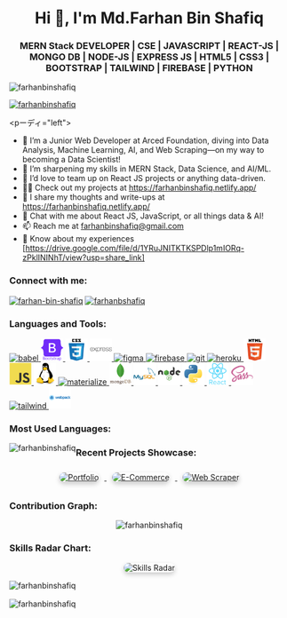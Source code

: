 <h1 align="center">Hi 👋, I'm Md.Farhan Bin Shafiq</h1>

<h3 align="center">MERN Stack DEVELOPER | CSE | JAVASCRIPT | REACT-JS | MONGO DB | NODE-JS | EXPRESS JS | HTML5 | CSS3 | BOOTSTRAP | TAILWIND | FIREBASE | PYTHON</h3>

<p align="left"> <img src="https://komarev.com/ghpvc/?username=farhanbinshafiq&label=Profile%20views&color=0e75b6&style=flat" alt="farhanbinshafiq" /> </p>

<p align="left"> <a href="https://github.com/ryo-ma/github-profile-trophy"><img src="https://github-profile-trophy.vercel.app/?username=farhanbinshafiq" alt="farhanbinshafiq" /></a> </p>

<pーディ="left"> <a href="https://twitter.com/" target="blank"><img src="https://img.shields.io/twitter/follow/?logo=twitter&style=for-the-badge" alt="" /></a> </p>

- 🔭 I’m a Junior Web Developer at Arced Foundation, diving into Data Analysis, Machine Learning, AI, and Web Scraping—on my way to becoming a Data Scientist!
- 🌱 I’m sharpening my skills in MERN Stack, Data Science, and AI/ML.
- 👯 I’d love to team up on React JS projects or anything data-driven.
- 👨‍💻 Check out my projects at https://farhanbinshafiq.netlify.app/
- 📝 I share my thoughts and write-ups at https://farhanbinshafiq.netlify.app/
- 💬 Chat with me about React JS, JavaScript, or all things data & AI!
- 📫 Reach me at farhanbinshafiq@gmail.com
- 📄 Know about my experiences [https://drive.google.com/file/d/1YRuJNITKTKSPDlp1mIORq-zPklININhT/view?usp=share_link]

<h3 align="left">Connect with me:</h3>
<p align="left">
<a href="https://linkedin.com/in/farhan-bin-shafiq" target="blank"><img align="center" src="https://raw.githubusercontent.com/rahuldkjain/github-profile-readme-generator/master/src/images/icons/Social/linked-in-alt.svg" alt="farhan-bin-shafiq" height="30" width="40" /></a>
<a href="https://fb.com/farhanbshafiq" target="blank"><img align="center" src="https://raw.githubusercontent.com/rahuldkjain/github-profile-readme-generator/master/src/images/icons/Social/facebook.svg" alt="farhanbshafiq" height="30" width="40" /></a>
</p>

<h3 align="left">Languages and Tools:</h3>
<p align="left">
<a href="https://babeljs.io/" target="_blank" rel="noreferrer"> <img src="https://www.vectorlogo.zone/logos/babeljs/babeljs-icon.svg" alt="babel" width="40" height="40"/> </a>
<a href="https://getbootstrap.com" target="_blank" rel="noreferrer"> <img src="https://raw.githubusercontent.com/devicons/devicon/master/icons/bootstrap/bootstrap-plain-wordmark.svg" alt="bootstrap" width="40" height="40"/> </a>
<a href="https://www.w3schools.com/css/" target="_blank" rel="noreferrer"> <img src="https://raw.githubusercontent.com/devicons/devicon/master/icons/css3/css3-original-wordmark.svg" alt="css3" width="40" height="40"/> </a>
<a href="https://expressjs.com" target="_blank" rel="noreferrer"> <img src="https://raw.githubusercontent.com/devicons/devicon/master/icons/express/express-original-wordmark.svg" alt="express" width="40" height="40"/> </a>
<a href="https://www.figma.com/" target="_blank" rel="noreferrer"> <img src="https://www.vectorlogo.zone/logos/figma/figma-icon.svg" alt="figma" width="40" height="40"/> </a>
<a href="https://firebase.google.com/" target="_blank" rel="noreferrer"> <img src="https://www.vectorlogo.zone/logos/firebase/firebase-icon.svg" alt="firebase" width="40" height="40"/> </a>
<a href="https://git-scm.com/" target="_blank" rel="noreferrer"> <img src="https://www.vectorlogo.zone/logos/git-scm/git-scm-icon.svg" alt="git" width="40" height="40"/> </a>
<a href="https://heroku.com" target="_blank" rel="noreferrer"> <img src="https://www.vectorlogo.zone/logos/heroku/heroku-icon.svg" alt="heroku" width="40" height="40"/> </a>
<a href="https://www.w3.org/html/" target="_blank" rel="noreferrer"> <img src="https://raw.githubusercontent.com/devicons/devicon/master/icons/html5/html5-original-wordmark.svg" alt="html5" width="40" height="40"/> </a>
<a href="https://developer.mozilla.org/en-US/docs/Web/JavaScript" target="_blank" rel="noreferrer"> <img src="https://raw.githubusercontent.com/devicons/devicon/master/icons/javascript/javascript-original.svg" alt="javascript" width="40" height="40"/> </a>
<a href="https://www.linux.org/" target="_blank" rel="noreferrer"> <img src="https://raw.githubusercontent.com/devicons/devicon/master/icons/linux/linux-original.svg" alt="linux" width="40" height="40"/> </a>
<a href="https://materializecss.com/" target="_blank" rel="noreferrer"> <img src="https://raw.githubusercontent.com/prplx/svg-logos/5585531d45d294869c4eaab4d7cf2e9c167710a9/svg/materialize.svg" alt="materialize" width="40" height="40"/> </a>
<a href="https://www.mongodb.com/" target="_blank" rel="noreferrer"> <img src="https://raw.githubusercontent.com/devicons/devicon/master/icons/mongodb/mongodb-original-wordmark.svg" alt="mongodb" width="40" height="40"/> </a>
<a href="https://www.mysql.com/" target="_blank" rel="noreferrer"> <img src="https://raw.githubusercontent.com/devicons/devicon/master/icons/mysql/mysql-original-wordmark.svg" alt="mysql" width="40" height="40"/> </a>
<a href="https://nodejs.org" target="_blank" rel="noreferrer"> <img src="https://raw.githubusercontent.com/devicons/devicon/master/icons/nodejs/nodejs-original-wordmark.svg" alt="nodejs" width="40" height="40"/> </a>
<a href="https://www.python.org" target="_blank" rel="noreferrer"> <img src="https://raw.githubusercontent.com/devicons/devicon/master/icons/python/python-original.svg" alt="python" width="40" height="40"/> </a>
<a href="https://reactjs.org/" target="_blank" rel="noreferrer"> <img src="https://raw.githubusercontent.com/devicons/devicon/master/icons/react/react-original-wordmark.svg" alt="react" width="40" height="40"/> </a>
<a href="https://sass-lang.com" target="_blank" rel="noreferrer"> <img src="https://raw.githubusercontent.com/devicons/devicon/master/icons/sass/sass-original.svg" alt="sass" width="40" height="40"/> </a>
<a href="https://tailwindcss.com/" target="_blank" rel="noreferrer"> <img src="https://www.vectorlogo.zone/logos/tailwindcss/tailwindcss-icon.svg" alt="tailwind" width="40" height="40"/> </a>
<a href="https://webpack.js.org" target="_blank" rel="noreferrer"> <img src="https://raw.githubusercontent.com/devicons/devicon/d00d0969292a6569d45b06d3f350f463a0107b0d/icons/webpack/webpack-original-wordmark.svg" alt="webpack" width="40" height="40"/> </a>
</p>

<h3 align="left">Most Used Languages:</h3>
<p>
  <img align="left" src="https://github-readme-stats.vercel.app/api/top-langs?username=farhanbinshafiq&show_icons=true&locale=en&layout=compact&hide_border=true&theme=transparent&cache_seconds=86400" alt="farhanbinshafiq" />
</p>

<h3 align="left">Recent Projects Showcase:</h3>
<p align="center">
  <a href="https://farhanbinshafiq.netlify.app/" target="_blank">
    <img src="https://via.placeholder.com/300x200.png?text=Portfolio+Site" alt="Portfolio" width="300" height="200" style="margin: 10px; border-radius: 10px; box-shadow: 0 4px 8px rgba(0,0,0,0.2);"/>
  </a>
  <a href="https://github.com/farhanbinshafiq/react-ecommerce" target="_blank">
    <img src="https://via.placeholder.com/300x200.png?text=React+E-Commerce" alt="E-Commerce" width="300" height="200" style="margin: 10px; border-radius: 10px; box-shadow: 0 4px 8px rgba(0,0,0,0.2);"/>
  </a>
  <a href="https://github.com/farhanbinshafiq/data-scraper" target="_blank">
    <img src="https://via.placeholder.com/300x200.png?text=Web+Scraper" alt="Web Scraper" width="300" height="200" style="margin: 10px; border-radius: 10px; box-shadow: 0 4px 8px rgba(0,0,0,0.2);"/>
  </a>
</p>

<h3 align="left">Contribution Graph:</h3>
<p align="center">
  <img src="https://github-readme-streak-stats.herokuapp.com/?user=farhanbinshafiq&theme=transparent&hide_border=true&background=FFFFFF00&stroke=000000&ring=6B7280&fire=FF4500&currStreakNum=000000&sideNums=000000&currStreakLabel=000000&sideLabels=000000&dates=6B7280" alt="farhanbinshafiq" />
</p>

<h3 align="left">Skills Radar Chart:</h3>
<p align="center">
  <img src="https://via.placeholder.com/400x300.png?text=Skills+Radar+Chart+(JS,+Python,+React,+MongoDB)" alt="Skills Radar" style="border-radius: 10px; box-shadow: 0 4px 8px rgba(0,0,0,0.2);" />
</p>

<p><img align="center" src="https://github-readme-stats.vercel.app/api?username=farhanbinshafiq&show_icons=true&locale=en" alt="farhanbinshafiq" /></p>

<p><img align="center" src="https://github-readme-streak-stats.herokuapp.com/?user=farhanbinshafiq&" alt="farhanbinshafiq" /></p>
